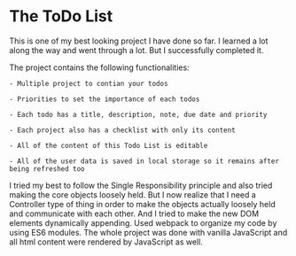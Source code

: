 # The ToDo List

This is one of my best looking project I have done so far. I learned a lot along the way and went through a lot. But I successfully completed it.


The project contains the following functionalities:

	- Multiple project to contian your todos

	- Priorities to set the importance of each todos

	- Each todo has a title, description, note, due date and priority

	- Each project also has a checklist with only its content

	- All of the content of this Todo List is editable

	- All of the user data is saved in local storage so it remains after being refreshed too


I tried my best to follow the Single Responsibility principle and also tried making the core objects loosely held. But I now realize that I need a Controller type of thing in order to make the objects actually loosely held and communicate with each other. And I tried to make the new DOM elements dynamically appending. Used webpack to organize my code by using ES6 modules. The whole project was done with vanilla JavaScript and all html content were rendered by JavaScript as well.